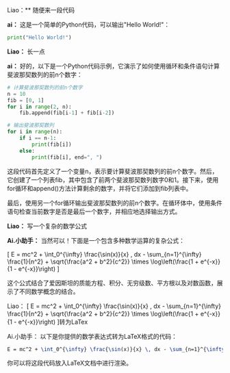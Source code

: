 Liao：** 随便来一段代码

**ai：** 这是一个简单的Python代码，可以输出"Hello World!"：

```python
print("Hello World!")
```

**Liao：** 长一点

**ai：** 好的，以下是一个Python代码示例，它演示了如何使用循环和条件语句计算斐波那契数列的前n个数字：

```python
# 计算斐波那契数列的前n个数字
n = 10
fib = [0, 1]
for i in range(2, n):
    fib.append(fib[i-1] + fib[i-2])

# 输出斐波那契数列
for i in range(n):
    if i == n-1:
        print(fib[i])
    else:
        print(fib[i], end=", ")
```

这段代码首先定义了一个变量n，表示要计算斐波那契数列的前n个数字。然后，它创建了一个列表fib，其中包含了前两个斐波那契数列数字0和1。接下来，使用for循环和append()方法计算剩余的数字，并将它们添加到fib列表中。

最后，使用另一个for循环输出斐波那契数列的前n个数字。在循环体中，使用条件语句检查当前数字是否是最后一个数字，并相应地选择输出方式。




**Liao：** 写一个复杂的数学公式

**Ai.小助手：** 当然可以！下面是一个包含多种数学运算的复杂公式：

[ E = mc^2 + \int_0^{\infty} \frac{\sin(x)}{x} \, dx - \sum_{n=1}^{\infty} \frac{1}{n^2} + \sqrt{\frac{a^2 + b^2}{c^2}} \times \log\left(\frac{1 + e^{-x}}{1 - e^{-x}}\right) ]

这个公式结合了爱因斯坦的质能方程、积分、无穷级数、平方根以及对数函数，展示了不同数学概念的结合。

Liao： [ E = mc^2 + \int_0^{\infty} \frac{\sin(x)}{x} \, dx - \sum_{n=1}^{\infty} \frac{1}{n^2} + \sqrt{\frac{a^2 + b^2}{c^2}} \times \log\left(\frac{1 + e^{-x}}{1 - e^{-x}}\right) ]转为LaTex

Ai.小助手： 以下是你提供的数学表达式转为LaTeX格式的代码：

```latex
E = mc^2 + \int_0^{\infty} \frac{\sin(x)}{x} \, dx - \sum_{n=1}^{\infty} \frac{1}{n^2} + \sqrt{\frac{a^2 + b^2}{c^2}} \times \log\left(\frac{1 + e^{-x}}{1 - e^{-x}}\right)
```

你可以将这段代码放入LaTeX文档中进行渲染。